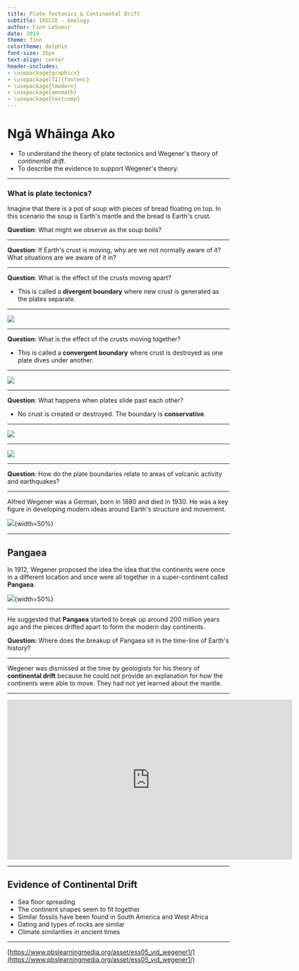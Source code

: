 ```yaml
---
title: Plate Tectonics & Continental Drift
subtitle: 10SCIE - Geology
author: Finn LeSueur
date: 2019
theme: finn
colortheme: dolphin
font-size: 35px
text-align: center
header-includes:
- \usepackage{graphicx}
- \usepackage[T1]{fontenc}
- \usepackage{lmodern}
- \usepackage{amsmath}
- \usepackage{textcomp}
---
```


# Ngā Whāinga Ako

- To understand the theory of plate tectonics and Wegener's theory of _continental drift_.
- To describe the evidence to support Wegener's theory.

---

### What is plate tectonics?

Imagine that there is a pot of soup with pieces of bread floating on top. In this scenario the soup is Earth's mantle and the bread is Earth's crust.

__Question__: What might we observe as the soup boils?

---

__Question__: If Earth's crust is moving, why are we not normally aware of it? What situations are we aware of it in?

---

__Question__: What is the effect of the crusts moving apart?

- This is called a __divergent boundary__ where new crust is generated as the plates separate.

---

![](../assets/3-divergent-boundary.jpg)

---

__Question__: What is the effect of the crusts moving together?

- This is called a __convergent boundary__ where crust is destroyed as one plate dives under another.

---

![](../assets/3-convergent-boundary.png)

---

__Question__: What happens when plates slide past each other?

- No crust is created or destroyed. The boundary is __conservative__.

---

![](../assets/3-conservative-boundary.png)

---

![](../assets/3-conservative-boundary.jpg)

---

__Question__: How do the plate boundaries relate to areas of volcanic activity and earthquakes?

---

Alfred Wegener was a German, born in 1880 and died in 1930. He was a key figure in developing modern ideas around Earth's structure and movement.

![](../assets/3-alfred-wegener.jpg){width=50%}

---

## Pangaea

In 1912, Wegener proposed the idea the idea that the continents were once in a different location and once were all together in a super-continent called __Pangaea__.

![](../assets/3-pangaea.jpg){width=50%}

---

He suggested that __Pangaea__ started to break up around 200 million years ago and the pieces drifted apart to form the modern day continents.

__Question:__ Where does the breakup of Pangaea sit in the time-line of Earth's history?

---

Wegener was dismissed at the time by geologists for his theory of __continental drift__ because he could not provide an explanation for how the continents were able to move. They had not yet learned about the mantle.

---

<iframe width="646" height="363" src="https://www.youtube.com/embed/UwWWuttntio" frameborder="0" allow="accelerometer; autoplay; encrypted-media; gyroscope; picture-in-picture" allowfullscreen></iframe>

---

## Evidence of Continental Drift

- Sea floor spreading
- The continent shapes seem to fit together
- Similar fossils have been found in South America and West Africa
- Dating and types of rocks are similar
- Climate similarities in ancient times

---

[https://www.pbslearningmedia.org/asset/ess05_vid_wegener1/](https://www.pbslearningmedia.org/asset/ess05_vid_wegener1/)

